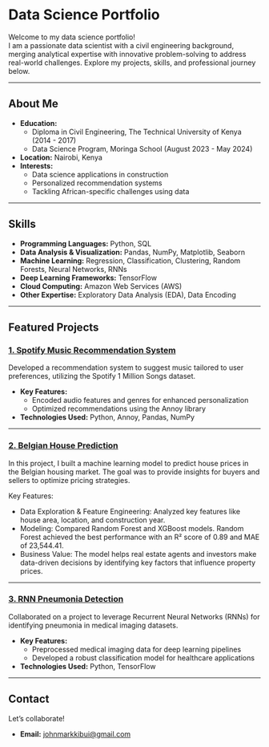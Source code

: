# Data Science Portfolio

Welcome to my data science portfolio!  
I am a passionate data scientist with a civil engineering background, merging analytical expertise with innovative problem-solving to address real-world challenges. Explore my projects, skills, and professional journey below.

---

## About Me

- **Education:**  
  - Diploma in Civil Engineering, The Technical University of Kenya (2014 - 2017)  
  - Data Science Program, Moringa School (August 2023 - May 2024)  
- **Location:** Nairobi, Kenya  
- **Interests:**  
  - Data science applications in construction  
  - Personalized recommendation systems  
  - Tackling African-specific challenges using data  

---

## Skills

- **Programming Languages:** Python, SQL  
- **Data Analysis & Visualization:** Pandas, NumPy, Matplotlib, Seaborn  
- **Machine Learning:** Regression, Classification, Clustering, Random Forests, Neural Networks, RNNs  
- **Deep Learning Frameworks:** TensorFlow  
- **Cloud Computing:** Amazon Web Services (AWS)  
- **Other Expertise:** Exploratory Data Analysis (EDA), Data Encoding  

---

## Featured Projects

### [1. Spotify Music Recommendation System](https://github.com/mark-kibui/Spotify_Recommendation)  
Developed a recommendation system to suggest music tailored to user preferences, utilizing the Spotify 1 Million Songs dataset.

- **Key Features:**  
  - Encoded audio features and genres for enhanced personalization  
  - Optimized recommendations using the Annoy library  
- **Technologies Used:** Python, Annoy, Pandas, NumPy  

---

### [2. Belgian House Prediction]((https://github.com/mark-kibui/Predict-House-Prices.git))  
In this project, I built a machine learning model to predict house prices in the Belgian housing market. The goal was to provide insights for buyers and sellers to optimize pricing strategies.

Key Features:
- Data Exploration & Feature Engineering: Analyzed key features like house area, location, and construction year.
- Modeling: Compared Random Forest and XGBoost models. Random Forest achieved the best performance with an R² score of 0.89 and MAE of 23,544.41.
- Business Value: The model helps real estate agents and investors make data-driven decisions by identifying key factors that influence property prices. 

---

### [3. RNN Pneumonia Detection](https://github.com/mark-kibui/Phase-4-Project)  
Collaborated on a project to leverage Recurrent Neural Networks (RNNs) for identifying pneumonia in medical imaging datasets.  

- **Key Features:**  
  - Preprocessed medical imaging data for deep learning pipelines  
  - Developed a robust classification model for healthcare applications  
- **Technologies Used:** Python, TensorFlow  

---

## Contact

Let’s collaborate!  

- **Email:** [johnmarkkibui@gmail.com](mailto:johnmarkkibui@gmail.com) 
